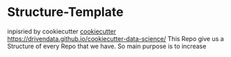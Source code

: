 # Structure-Template
inpisried by cookiecutter [cookiecutter](https://drivendata.github.io/cookiecutter-data-science/)
https://drivendata.github.io/cookiecutter-data-science/
This Repo give us a Structure of every Repo that we have.
So main purpose is to increase 
